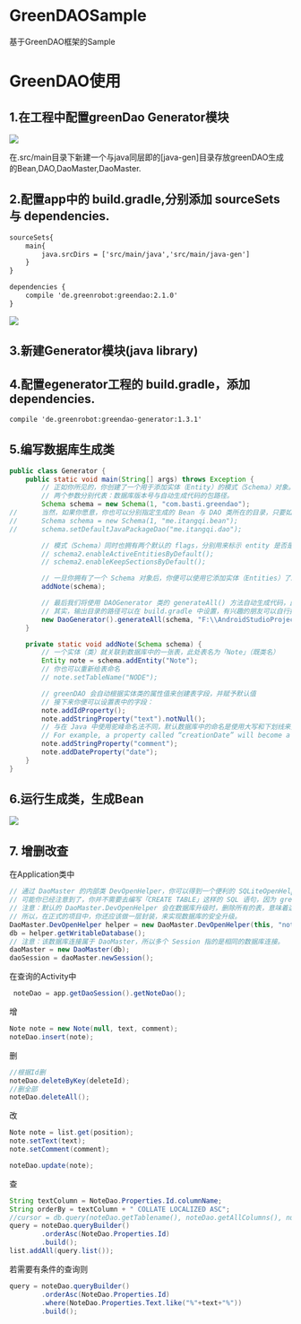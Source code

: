 # GreenDAOSample
基于GreenDAO框架的Sample

# GreenDAO使用

## 1.在工程中配置greenDao Generator模块

![](http://7xpvut.com1.z0.glb.clouddn.com/gd1.png)

 在.src/main目录下新建一个与java同层即的[java-gen]目录存放greenDAO生成的Bean,DAO,DaoMaster,DaoMaster.

## 2.配置app中的 build.gradle,分别添加 sourceSets 与 dependencies.
```xml
sourceSets{
    main{
        java.srcDirs = ['src/main/java','src/main/java-gen']
    }
}

dependencies {
    compile 'de.greenrobot:greendao:2.1.0'
}
```

![](http://7xpvut.com1.z0.glb.clouddn.com/gd2.png)

## 3.新建Generator模块(java library)

## 4.配置egenerator工程的 build.gradle，添加 dependencies.
```xml
compile 'de.greenrobot:greendao-generator:1.3.1'
```

## 5.编写数据库生成类
```java
public class Generator {
    public static void main(String[] args) throws Exception {
        // 正如你所见的，你创建了一个用于添加实体（Entity）的模式（Schema）对象。
        // 两个参数分别代表：数据库版本号与自动生成代码的包路径。
        Schema schema = new Schema(1, "com.basti.greendao");
//      当然，如果你愿意，你也可以分别指定生成的 Bean 与 DAO 类所在的目录，只要如下所示：
//      Schema schema = new Schema(1, "me.itangqi.bean");
//      schema.setDefaultJavaPackageDao("me.itangqi.dao");

        // 模式（Schema）同时也拥有两个默认的 flags，分别用来标示 entity 是否是 activie 以及是否使用 keep sections。
        // schema2.enableActiveEntitiesByDefault();
        // schema2.enableKeepSectionsByDefault();

        // 一旦你拥有了一个 Schema 对象后，你便可以使用它添加实体（Entities）了。
        addNote(schema);

        // 最后我们将使用 DAOGenerator 类的 generateAll() 方法自动生成代码，此处你需要根据自己的情况更改输出目录（既之前创建的 java-gen)。
        // 其实，输出目录的路径可以在 build.gradle 中设置，有兴趣的朋友可以自行搜索，这里就不再详解。
        new DaoGenerator().generateAll(schema, "F:\\AndroidStudioProject\\GreenDaoTest\\app\\src\\main\\java-gen");
    }

    private static void addNote(Schema schema) {
        // 一个实体（类）就关联到数据库中的一张表，此处表名为「Note」（既类名）
        Entity note = schema.addEntity("Note");
        // 你也可以重新给表命名
        // note.setTableName("NODE");

        // greenDAO 会自动根据实体类的属性值来创建表字段，并赋予默认值
        // 接下来你便可以设置表中的字段：
        note.addIdProperty();
        note.addStringProperty("text").notNull();
        // 与在 Java 中使用驼峰命名法不同，默认数据库中的命名是使用大写和下划线来分割单词的。
        // For example, a property called “creationDate” will become a database column “CREATION_DATE”.
        note.addStringProperty("comment");
        note.addDateProperty("date");
    }
}
```

## 6.运行生成类，生成Bean

![](http://7xpvut.com1.z0.glb.clouddn.com/gd3.png)

## 7. 增删改查
在Application类中
```java
// 通过 DaoMaster 的内部类 DevOpenHelper，你可以得到一个便利的 SQLiteOpenHelper 对象。
// 可能你已经注意到了，你并不需要去编写「CREATE TABLE」这样的 SQL 语句，因为 greenDAO 已经帮你做了。
// 注意：默认的 DaoMaster.DevOpenHelper 会在数据库升级时，删除所有的表，意味着这将导致数据的丢失。
// 所以，在正式的项目中，你还应该做一层封装，来实现数据库的安全升级。
DaoMaster.DevOpenHelper helper = new DaoMaster.DevOpenHelper(this, "notes-db", null);
db = helper.getWritableDatabase();
// 注意：该数据库连接属于 DaoMaster，所以多个 Session 指的是相同的数据库连接。
daoMaster = new DaoMaster(db);
daoSession = daoMaster.newSession();
```

在查询的Activity中
```java
 noteDao = app.getDaoSession().getNoteDao();
```

增
```java
Note note = new Note(null, text, comment);
noteDao.insert(note);
```

删
```java
//根据Id删
noteDao.deleteByKey(deleteId);
//删全部
noteDao.deleteAll();
```

改
```java
Note note = list.get(position);
note.setText(text);
note.setComment(comment);

noteDao.update(note);
```

查
```java
String textColumn = NoteDao.Properties.Id.columnName;
String orderBy = textColumn + " COLLATE LOCALIZED ASC";
//cursor = db.query(noteDao.getTablename(), noteDao.getAllColumns(), null, null, null, null, orderBy);
query = noteDao.queryBuilder()
        .orderAsc(NoteDao.Properties.Id)
        .build();
list.addAll(query.list());
```
若需要有条件的查询则
```java
query = noteDao.queryBuilder()
        .orderAsc(NoteDao.Properties.Id)
        .where(NoteDao.Properties.Text.like("%"+text+"%"))
        .build();
```
